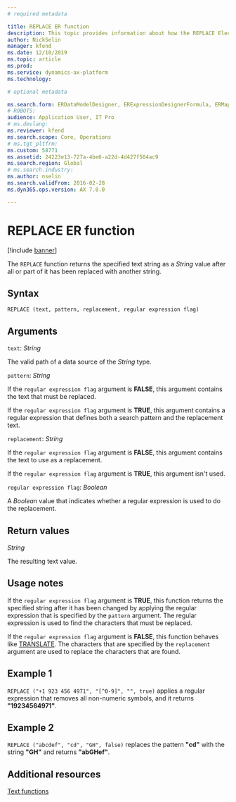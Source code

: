 ```yaml
---
# required metadata

title: REPLACE ER function
description: This topic provides information about how the REPLACE Electronic reporting (ER) function is used.
author: NickSelin
manager: kfend
ms.date: 12/10/2019
ms.topic: article
ms.prod: 
ms.service: dynamics-ax-platform
ms.technology: 

# optional metadata

ms.search.form: ERDataModelDesigner, ERExpressionDesignerFormula, ERMappedFormatDesigner, ERModelMappingDesigner
# ROBOTS: 
audience: Application User, IT Pro
# ms.devlang: 
ms.reviewer: kfend
ms.search.scope: Core, Operations
# ms.tgt_pltfrm: 
ms.custom: 58771
ms.assetid: 24223e13-727a-4be6-a22d-4d427f504ac9
ms.search.region: Global
# ms.search.industry: 
ms.author: nselin
ms.search.validFrom: 2016-02-28
ms.dyn365.ops.version: AX 7.0.0

---
```


# <a name="REPLACE">REPLACE ER function</a>

[!include [banner](../includes/banner.md)]

The `REPLACE` function returns the specified text string as a *String* value after all or part of it has been replaced with another string.

## Syntax

```
REPLACE (text, pattern, replacement, regular expression flag)
```

## Arguments

`text`: *String*

The valid path of a data source of the *String* type.

`pattern`: *String*

If the `regular expression flag` argument is **FALSE**, this argument contains the text that must be replaced.

If the `regular expression flag` argument is **TRUE**, this argument contains a regular expression that defines both a search pattern and the replacement text.

`replacement`: *String*

If the `regular expression flag` argument is **FALSE**, this argument contains the text to use as a replacement.

If the `regular expression flag` argument is **TRUE**, this argument isn't used.

`regular expression flag`: *Boolean*

A *Boolean* value that indicates whether a regular expression is used to do the replacement.

## Return values

*String*

The resulting text value.

## Usage notes

If the `regular expression flag` argument is **TRUE**, this function returns the specified string after it has been changed by applying the regular expression that is specified by the `pattern` argument. The regular expression is used to find the characters that must be replaced.

If the `regular expression flag` argument is **FALSE**, this function behaves like [TRANSLATE](er-functions-text-translate.md). The characters that are specified by the `replacement` argument are used to replace the characters that are found. 

## Example 1

`REPLACE ("+1 923 456 4971", "[^0-9]", "", true)` applies a regular expression that removes all non-numeric symbols, and it returns **"19234564971"**. 

## Example 2

`REPLACE ("abcdef", "cd", "GH", false)` replaces the pattern **"cd"** with the string **"GH"** and returns **"abGHef"**.

## Additional resources

[Text functions](er-functions-category-text.md)
